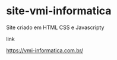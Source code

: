 # site-vmi-informatica

Site criado em HTML CSS e Javascripty

link

https://vmi-informatica.com.br/
